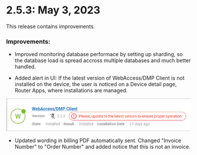 # 2.5.3: May 3, 2023

This release contains improvements.

### Improvements:

* Improved monitoring database performace by setting up sharding, so the database load is spread accross multiple databases and much better handled.
 
* Added alert in UI: If the latest version of WebAccess/DMP Client is not installed on the device, the user is noticed on a Device detail page, Router Apps, where installations are managed.

![2FA](./client-alert.png "Client alert")

* Updated wording in billing PDF automatically sent. Changed "Invoice Number" to "Order Number" and added notice that this is not an invoice.